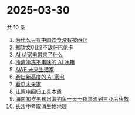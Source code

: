 # 2025-03-30

共 10 条

<!-- BEGIN -->
<!-- 最后更新时间 Sun Mar 30 2025 06:13:16 GMT+0800 (China Standard Time) -->

1. [为什么只有中国饮食没有被西化](https://www.zhihu.com/search?q=%E4%B8%BA%E4%BB%80%E4%B9%88%E5%8F%AA%E6%9C%89%E4%B8%AD%E5%9B%BD%E9%A5%AE%E9%A3%9F%E6%B2%A1%E6%9C%89%E8%A2%AB%E8%A5%BF%E5%8C%96)
1. [郑钦文0比2不敌萨巴伦卡](https://www.zhihu.com/search?q=%E9%83%91%E9%92%A6%E6%96%870%E6%AF%942%E4%B8%8D%E6%95%8C%E8%90%A8%E5%B7%B4%E4%BC%A6%E5%8D%A1)
1. [AI 给家电带来了什么](https://www.zhihu.com/search?q=AI%20%E7%BB%99%E5%AE%B6%E7%94%B5%E5%B8%A6%E6%9D%A5%E4%BA%86%E4%BB%80%E4%B9%88)
1. [冷藏冷冻不串味的 AI 冰箱](https://www.zhihu.com/search?q=%E5%86%B7%E8%97%8F%E5%86%B7%E5%86%BB%E4%B8%8D%E4%B8%B2%E5%91%B3%E7%9A%84%20AI%20%E5%86%B0%E7%AE%B1)
1. [AWE 未来生活家](https://www.zhihu.com/search?q=AWE%20%E6%9C%AA%E6%9D%A5%E7%94%9F%E6%B4%BB%E5%AE%B6)
1. [卷出新高度的 AI 家电](https://www.zhihu.com/search?q=%E5%8D%B7%E5%87%BA%E6%96%B0%E9%AB%98%E5%BA%A6%E7%9A%84%20AI%20%E5%AE%B6%E7%94%B5)
1. [看见未来家](https://www.zhihu.com/search?q=%E7%9C%8B%E8%A7%81%E6%9C%AA%E6%9D%A5%E5%AE%B6)
1. [让家电回归工具本质](https://www.zhihu.com/search?q=%E8%AE%A9%E5%AE%B6%E7%94%B5%E5%9B%9E%E5%BD%92%E5%B7%A5%E5%85%B7%E6%9C%AC%E8%B4%A8)
1. [海南10岁男孩出海钓鱼一天一夜漂流到三亚后获救](https://www.zhihu.com/search?q=%E6%B5%B7%E5%8D%9710%E5%B2%81%E7%94%B7%E5%AD%A9%E5%87%BA%E6%B5%B7%E9%92%93%E9%B1%BC%E4%B8%80%E5%A4%A9%E4%B8%80%E5%A4%9C%E6%BC%82%E6%B5%81%E5%88%B0%E4%B8%89%E4%BA%9A%E5%90%8E%E8%8E%B7%E6%95%91)
1. [长沙中考取消生物地理](https://www.zhihu.com/search?q=%E9%95%BF%E6%B2%99%E4%B8%AD%E8%80%83%E5%8F%96%E6%B6%88%E7%94%9F%E7%89%A9%E5%9C%B0%E7%90%86)

<!-- END -->
